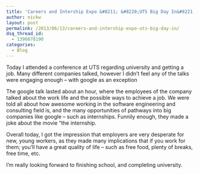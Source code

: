 ```yaml
---
title: 'Careers and Intership Expo &#8211; &#8220;UTS Big Day In&#8221;'
author: nickw
layout: post
permalink: /2013/06/13/careers-and-intership-expo-uts-big-day-in/
dsq_thread_id:
  - 1396878190
categories:
  - Blog
---
```

Today I attended a conference at UTS regarding university and getting a job. Many different companies talked, however I didn&#8217;t feel any of the talks were engaging enough &#8211; with google as an exception

The google talk lasted about an hour, where the employees of the company talked about the work life and the possible ways to achieve a job. We were told all about how awesome working in the software engineering and consulting field is, and the many opportunities of pathways into big companies like google &#8211; such as internships. Funnily enough, they made a joke about the movie &#8220;the internship. 

Overall today, I got the impression that employers are very desperate for new, young workers, as they made many implications that if you work for them; you&#8217;ll have a great quality of life &#8211; such as free food, plenty of breaks, free time, etc. 

I&#8217;m really looking forward to finishing school, and completing university.